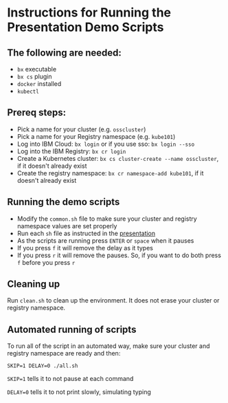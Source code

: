 # Instructions for Running the Presentation Demo Scripts

## The following are needed:
- `bx` executable
- `bx cs` plugin
- `docker` installed
- `kubectl`

## Prereq steps:
- Pick a name for your cluster (e.g. `osscluster`)
- Pick a name for your Registry namespace (e.g. `kube101`)
- Log into IBM Cloud: `bx login` or if you use sso: `bx login --sso`
- Log into the IBM Registry: `bx cr login`
- Create a Kubernetes cluster: `bx cs cluster-create --name osscluster`, if
  it doesn't already exist
- Create the registry namespace: `bx cr namespace-add kube101`, if it doesn't
  already exist

## Running the demo scripts

- Modify the `common.sh` file to make sure your cluster and registry
  namespace values are set properly
- Run each `sh` file as instructed in the [presentation](../meetup.pptx)
- As the scripts are running press `ENTER` or `space` when it pauses
- If you press `f` it will remove the delay as it types
- If you press `r` it will remove the pauses. So, if you want to do both
  press `f` before you press `r`

## Cleaning up

Run `clean.sh` to clean up the environment. It does not erase your
cluster or registry namespace.

## Automated running of scripts

To run all of the script in an automated way, make sure your cluster and
registry namespace are ready and then:
```
SKIP=1 DELAY=0 ./all.sh
```

`SKIP=1` tells it to not pause at each command

`DELAY=0` tells it to not print slowly, simulating typing
